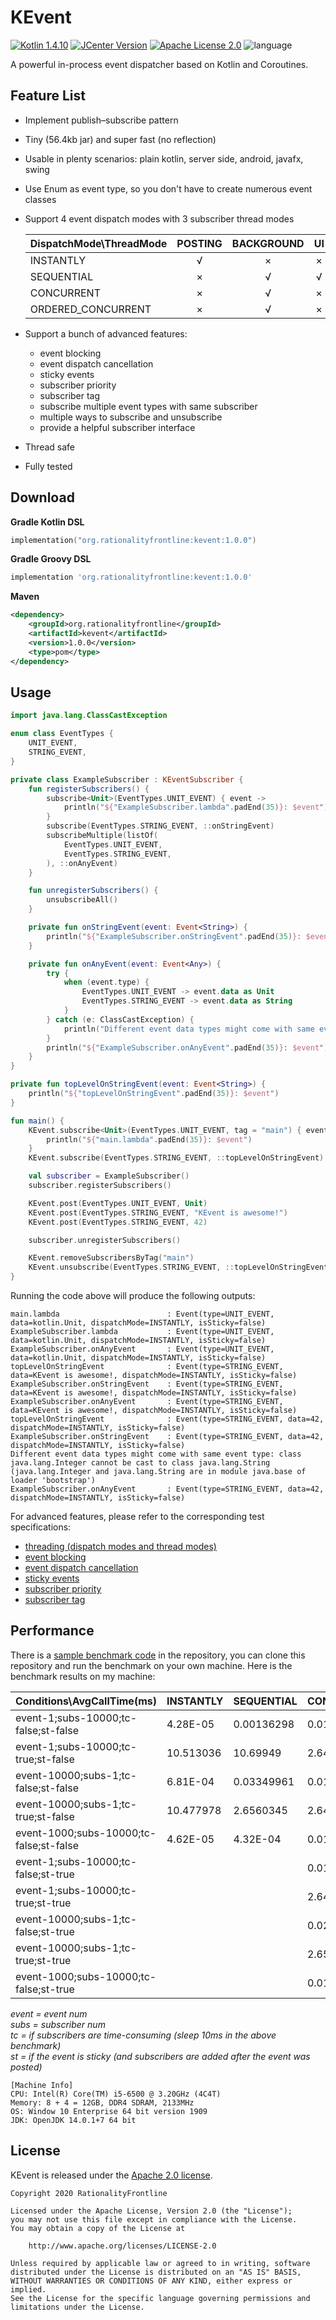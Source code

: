 # KEvent  
[![Kotlin 1.4.10](https://img.shields.io/badge/Kotlin-1.4.20-blue.svg)](http://kotlinlang.org) [![JCenter Version](https://img.shields.io/bintray/v/rationalityfrontline/kevent/kevent?label=JCenter)](https://bintray.com/rationalityfrontline/kevent/kevent) [![Apache License 2.0](https://img.shields.io/github/license/rationalityfrontline/kevent)](https://github.com/RationalityFrontline/kevent/blob/master/LICENSE) ![language](https://img.shields.io/badge/100%25-kotlin-orange)

A powerful in-process event dispatcher based on Kotlin and Coroutines.

## Feature List
* Implement publish–subscribe pattern
* Tiny (56.4kb jar) and super fast (no reflection)
* Usable in plenty scenarios: plain kotlin, server side, android, javafx, swing
* Use Enum as event type, so you don't have to create numerous event classes
* Support 4 event dispatch modes with 3 subscriber thread modes

  | DispatchMode\\ThreadMode | POSTING | BACKGROUND | UI |
  |--------------------------|:-------:|:----------:|:----:|
  | INSTANTLY                | √       | ×          | ×  |
  | SEQUENTIAL               | ×       | √          | √  |
  | CONCURRENT               | ×       | √          | ×  |
  | ORDERED\_CONCURRENT      | ×       | √          | ×  |
* Support a bunch of advanced features:
  * event blocking
  * event dispatch cancellation
  * sticky events
  * subscriber priority
  * subscriber tag
  * subscribe multiple event types with same subscriber
  * multiple ways to subscribe and unsubscribe
  * provide a helpful subscriber interface
* Thread safe
* Fully tested
 
## Download
**Gradle Kotlin DSL**
```kotlin
implementation("org.rationalityfrontline:kevent:1.0.0")
```
**Gradle Groovy DSL**
```groovy
implementation 'org.rationalityfrontline:kevent:1.0.0'
```
**Maven**
```xml
<dependency>
    <groupId>org.rationalityfrontline</groupId>
    <artifactId>kevent</artifactId>
    <version>1.0.0</version>
    <type>pom</type>
</dependency>
```

## Usage
```kotlin
import java.lang.ClassCastException

enum class EventTypes {
    UNIT_EVENT,
    STRING_EVENT,
}

private class ExampleSubscriber : KEventSubscriber {
    fun registerSubscribers() {
        subscribe<Unit>(EventTypes.UNIT_EVENT) { event ->
            println("${"ExampleSubscriber.lambda".padEnd(35)}: $event")
        }
        subscribe(EventTypes.STRING_EVENT, ::onStringEvent)
        subscribeMultiple(listOf(
            EventTypes.UNIT_EVENT,
            EventTypes.STRING_EVENT,
        ), ::onAnyEvent)
    }

    fun unregisterSubscribers() {
        unsubscribeAll()
    }

    private fun onStringEvent(event: Event<String>) {
        println("${"ExampleSubscriber.onStringEvent".padEnd(35)}: $event")
    }

    private fun onAnyEvent(event: Event<Any>) {
        try {
            when (event.type) {
                EventTypes.UNIT_EVENT -> event.data as Unit
                EventTypes.STRING_EVENT -> event.data as String
            }
        } catch (e: ClassCastException) {
            println("Different event data types might come with same event type: ${e.message}")
        }
        println("${"ExampleSubscriber.onAnyEvent".padEnd(35)}: $event")
    }
}

private fun topLevelOnStringEvent(event: Event<String>) {
    println("${"topLevelOnStringEvent".padEnd(35)}: $event")
}

fun main() {
    KEvent.subscribe<Unit>(EventTypes.UNIT_EVENT, tag = "main") { event ->
        println("${"main.lambda".padEnd(35)}: $event")
    }
    KEvent.subscribe(EventTypes.STRING_EVENT, ::topLevelOnStringEvent)

    val subscriber = ExampleSubscriber()
    subscriber.registerSubscribers()

    KEvent.post(EventTypes.UNIT_EVENT, Unit)
    KEvent.post(EventTypes.STRING_EVENT, "KEvent is awesome!")
    KEvent.post(EventTypes.STRING_EVENT, 42)

    subscriber.unregisterSubscribers()

    KEvent.removeSubscribersByTag("main")
    KEvent.unsubscribe(EventTypes.STRING_EVENT, ::topLevelOnStringEvent)
}
```
Running the code above will produce the following outputs:
```text
main.lambda                        : Event(type=UNIT_EVENT, data=kotlin.Unit, dispatchMode=INSTANTLY, isSticky=false)
ExampleSubscriber.lambda           : Event(type=UNIT_EVENT, data=kotlin.Unit, dispatchMode=INSTANTLY, isSticky=false)
ExampleSubscriber.onAnyEvent       : Event(type=UNIT_EVENT, data=kotlin.Unit, dispatchMode=INSTANTLY, isSticky=false)
topLevelOnStringEvent              : Event(type=STRING_EVENT, data=KEvent is awesome!, dispatchMode=INSTANTLY, isSticky=false)
ExampleSubscriber.onStringEvent    : Event(type=STRING_EVENT, data=KEvent is awesome!, dispatchMode=INSTANTLY, isSticky=false)
ExampleSubscriber.onAnyEvent       : Event(type=STRING_EVENT, data=KEvent is awesome!, dispatchMode=INSTANTLY, isSticky=false)
topLevelOnStringEvent              : Event(type=STRING_EVENT, data=42, dispatchMode=INSTANTLY, isSticky=false)
ExampleSubscriber.onStringEvent    : Event(type=STRING_EVENT, data=42, dispatchMode=INSTANTLY, isSticky=false)
Different event data types might come with same event type: class java.lang.Integer cannot be cast to class java.lang.String (java.lang.Integer and java.lang.String are in module java.base of loader 'bootstrap')
ExampleSubscriber.onAnyEvent       : Event(type=STRING_EVENT, data=42, dispatchMode=INSTANTLY, isSticky=false)
```
For advanced features, please refer to the corresponding test specifications:
* [threading (dispatch modes and thread modes)](https://github.com/RationalityFrontline/kevent/blob/master/src/test/kotlin/org/rationalityfrontline/kevent/ThreadingFeature.kt)
* [event blocking](https://github.com/RationalityFrontline/kevent/blob/master/src/test/kotlin/org/rationalityfrontline/kevent/EventBlockingFeature.kt)
* [event dispatch cancellation](https://github.com/RationalityFrontline/kevent/blob/master/src/test/kotlin/org/rationalityfrontline/kevent/EventCancellingFeature.kt)
* [sticky events](https://github.com/RationalityFrontline/kevent/blob/master/src/test/kotlin/org/rationalityfrontline/kevent/StickyEventFeature.kt)
* [subscriber priority](https://github.com/RationalityFrontline/kevent/blob/master/src/test/kotlin/org/rationalityfrontline/kevent/SubscriberPriorityFeature.kt)
* [subscriber tag](https://github.com/RationalityFrontline/kevent/blob/master/src/test/kotlin/org/rationalityfrontline/kevent/SubscriberTagFeature.kt)
## Performance
There is a [sample benchmark code](https://github.com/RationalityFrontline/kevent/blob/master/src/test/kotlin/org/rationalityfrontline/kevent/PerformanceBenchmark.kt) in the repository, 
you can clone this repository and run the benchmark on your own machine. Here is the benchmark results on my machine:

| Conditions\AvgCallTime(ms)                                    | INSTANTLY  | SEQUENTIAL  | CONCURRENT   | ORDERED\_CONCURRENT |
|------------------------------------------------|------------|-------------|--------------|---------------------|
| event\-1;subs\-10000;tc\-false;st\-false    | 4\.28E\-05 | 0\.00136298 | 0\.014001329 | 2\.0647497          |
| event\-1;subs\-10000;tc\-true;st\-false     | 10\.513036 | 10\.69949   | 2\.6430638   | 2\.8060534          |
| event\-10000;subs\-1;tc\-false;st\-false    | 6\.81E\-04 | 0\.03349961 | 0\.01899664  | 0\.025285339        |
| event\-10000;subs\-1;tc\-true;st\-false     | 10\.477978 | 2\.6560345  | 2\.6473286   | 2\.7563891          |
| event\-1000;subs\-10000;tc\-false;st\-false | 4\.62E\-05 | 4\.32E\-04  | 0\.014056747 | 0\.00546798         |
| event\-1;subs\-10000;tc\-false;st\-true     |            |             | 0\.01410701  |                     |
| event\-1;subs\-10000;tc\-true;st\-true      |            |             | 2\.6499982   |                     |
| event\-10000;subs\-1;tc\-false;st\-true     |            |             | 0\.02116017  |                     |
| event\-10000;subs\-1;tc\-true;st\-true      |            |             | 2\.65346     |                     |
| event\-1000;subs\-10000;tc\-false;st\-true  |            |             | 0\.01399993  |                     |

*event = event num<br>
subs = subscriber num<br>
tc = if subscribers are time-consuming (sleep 10ms in the above benchmark)<br>
st = if the event is sticky (and subscribers are added after the event was posted)*

```text
[Machine Info]
CPU: Intel(R) Core(TM) i5-6500 @ 3.20GHz (4C4T)
Memory: 8 + 4 = 12GB, DDR4 SDRAM, 2133MHz
OS: Window 10 Enterprise 64 bit version 1909
JDK: OpenJDK 14.0.1+7 64 bit
```

## License

KEvent is released under the [Apache 2.0 license](https://github.com/RationalityFrontline/kevent/blob/master/LICENSE).

```text
Copyright 2020 RationalityFrontline

Licensed under the Apache License, Version 2.0 (the "License");
you may not use this file except in compliance with the License.
You may obtain a copy of the License at

    http://www.apache.org/licenses/LICENSE-2.0

Unless required by applicable law or agreed to in writing, software
distributed under the License is distributed on an "AS IS" BASIS,
WITHOUT WARRANTIES OR CONDITIONS OF ANY KIND, either express or implied.
See the License for the specific language governing permissions and
limitations under the License.
```